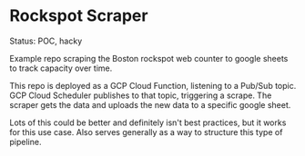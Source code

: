 # Rockspot Scraper

Status: POC, hacky

Example repo scraping the Boston rockspot web counter to google sheets to track capacity over time.

This repo is deployed as a GCP Cloud Function, listening to a Pub/Sub topic. GCP Cloud Scheduler publishes to that topic, triggering a scrape. The scraper gets the data and uploads the new data to a specific google sheet.

Lots of this could be better and definitely isn't best practices, but it works for this use case. Also serves generally as a way to structure this type of pipeline.
